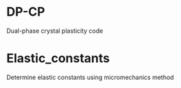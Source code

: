 # DP-CP
Dual-phase crystal plasticity code

# Elastic_constants
Determine elastic constants using micromechanics method
